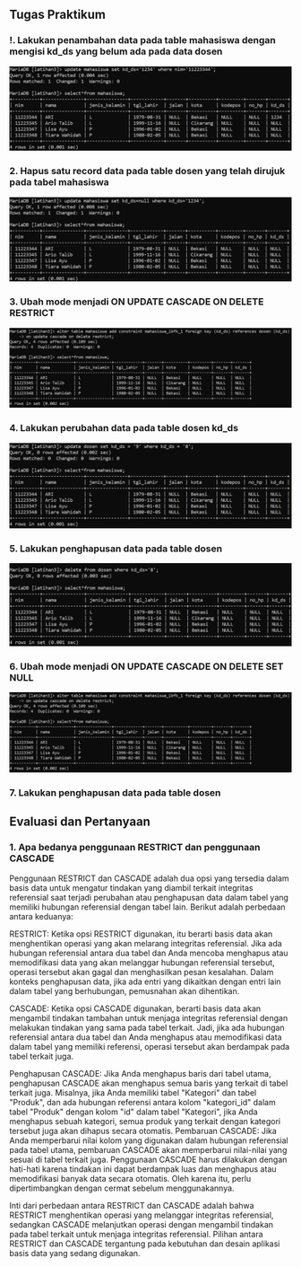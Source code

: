 ## **Tugas Praktikum**

### !. Lakukan penambahan data pada table mahasiswa dengan mengisi kd_ds yang belum ada pada data dosen

![1](foto/a1.png)

### 2. Hapus satu record data pada table dosen yang telah dirujuk pada tabel mahasiswa

![2](foto/a2.png)

### 3. Ubah mode menjadi ON UPDATE CASCADE ON DELETE RESTRICT

![3](foto/a3-6.png)

### 4. Lakukan perubahan data pada table dosen kd_ds

![4](foto/a4.png)

### 5. Lakukan penghapusan data pada table dosen

![5](foto/a5.png)

### 6. Ubah mode menjadi ON UPDATE CASCADE ON DELETE SET NULL

![6](foto/a3-6.png)

###  7. Lakukan penghapusan data pada table dosen



## Evaluasi dan Pertanyaan

### 1. Apa bedanya penggunaan RESTRICT dan penggunaan CASCADE

Penggunaan RESTRICT dan CASCADE adalah dua opsi yang tersedia dalam basis data untuk mengatur tindakan yang diambil terkait integritas referensial saat terjadi perubahan atau penghapusan data dalam tabel yang memiliki hubungan referensial dengan tabel lain. Berikut adalah perbedaan antara keduanya:

RESTRICT: 
Ketika opsi RESTRICT digunakan, itu berarti basis data akan menghentikan operasi yang akan melarang integritas referensial. Jika ada hubungan referensial antara dua tabel dan Anda mencoba menghapus atau memodifikasi data yang akan melanggar hubungan referensial tersebut, operasi tersebut akan gagal dan menghasilkan pesan kesalahan. Dalam konteks penghapusan data, jika ada entri yang dikaitkan dengan entri lain dalam tabel yang berhubungan, pemusnahan akan dihentikan.

CASCADE:
Ketika opsi CASCADE digunakan, berarti basis data akan mengambil tindakan tambahan untuk menjaga integritas referensial dengan melakukan tindakan yang sama pada tabel terkait. Jadi, jika ada hubungan referensial antara dua tabel dan Anda menghapus atau memodifikasi data dalam tabel yang memiliki referensi, operasi tersebut akan berdampak pada tabel terkait juga.

Penghapusan CASCADE: Jika Anda menghapus baris dari tabel utama, penghapusan CASCADE akan menghapus semua baris yang terkait di tabel terkait juga. Misalnya, jika Anda memiliki tabel "Kategori" dan tabel "Produk", dan ada hubungan referensi antara kolom "kategori_id" dalam tabel "Produk" dengan kolom "id" dalam tabel "Kategori", jika Anda menghapus sebuah kategori, semua produk yang terkait dengan kategori tersebut juga akan dihapus secara otomatis.
Pembaruan CASCADE: Jika Anda memperbarui nilai kolom yang digunakan dalam hubungan referensial pada tabel utama, pembaruan CASCADE akan memperbarui nilai-nilai yang sesuai di tabel terkait juga.
Penggunaan CASCADE harus dilakukan dengan hati-hati karena tindakan ini dapat berdampak luas dan menghapus atau memodifikasi banyak data secara otomatis. Oleh karena itu, perlu dipertimbangkan dengan cermat sebelum menggunakannya.

Inti dari perbedaan antara RESTRICT dan CASCADE adalah bahwa RESTRICT menghentikan operasi yang melanggar integritas referensial, sedangkan CASCADE melanjutkan operasi dengan mengambil tindakan pada tabel terkait untuk menjaga integritas referensial. Pilihan antara RESTRICT dan CASCADE tergantung pada kebutuhan dan desain aplikasi basis data yang sedang digunakan.